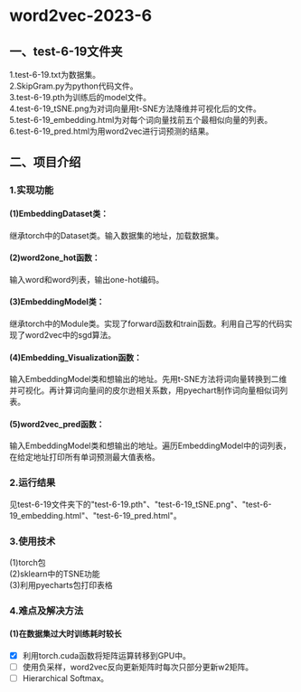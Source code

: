 # word2vec-2023-6  
## 一、test-6-19文件夹   
1.test-6-19.txt为数据集。  
2.SkipGram.py为python代码文件。  
3.test-6-19.pth为训练后的model文件。  
4.test-6-19_tSNE.png为对词向量用t-SNE方法降维并可视化后的文件。  
5.test-6-19_embedding.html为对每个词向量找前五个最相似向量的列表。  
6.test-6-19_pred.html为用word2vec进行词预测的结果。  
## 二、项目介绍  
### 1.实现功能  
#### (1)EmbeddingDataset类：  
继承torch中的Dataset类。输入数据集的地址，加载数据集。  
#### (2)word2one_hot函数：  
输入word和word列表，输出one-hot编码。  
#### (3)EmbeddingModel类：  
继承torch中的Module类。实现了forward函数和train函数。利用自己写的代码实现了word2vec中的sgd算法。  
#### (4)Embedding_Visualization函数：  
输入EmbeddingModel类和想输出的地址。先用t-SNE方法将词向量转换到二维并可视化。再计算词向量间的皮尔逊相关系数，用pyechart制作词向量相似词列表。
#### (5)word2vec_pred函数：  
输入EmbeddingModel类和想输出的地址。遍历EmbeddingModel中的词列表，在给定地址打印所有单词预测最大值表格。  
### 2.运行结果  
见test-6-19文件夹下的"test-6-19.pth"、"test-6-19_tSNE.png"、"test-6-19_embedding.html"、"test-6-19_pred.html"。  
### 3.使用技术  
(1)torch包  
(2)sklearn中的TSNE功能  
(3)利用pyecharts包打印表格  
### 4.难点及解决方法  
#### (1)在数据集过大时训练耗时较长
- [x] 利用torch.cuda函数将矩阵运算转移到GPU中。
- [ ] 使用负采样，word2vec反向更新矩阵时每次只部分更新w2矩阵。
- [ ] Hierarchical Softmax。
